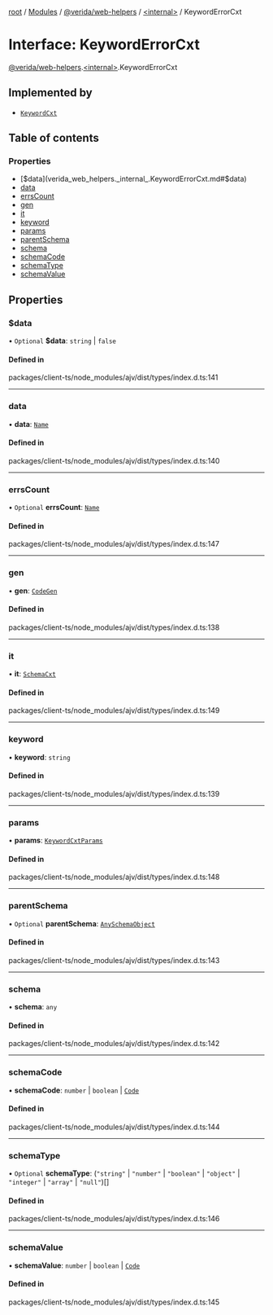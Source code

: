 [root](../README.md) / [Modules](../modules.md) / [@verida/web-helpers](../modules/verida_web_helpers.md) / [<internal\>](../modules/verida_web_helpers._internal_.md) / KeywordErrorCxt

# Interface: KeywordErrorCxt

[@verida/web-helpers](../modules/verida_web_helpers.md).[<internal\>](../modules/verida_web_helpers._internal_.md).KeywordErrorCxt

## Implemented by

- [`KeywordCxt`](../classes/verida_web_helpers._internal_.KeywordCxt.md)

## Table of contents

### Properties

- [$data](verida_web_helpers._internal_.KeywordErrorCxt.md#$data)
- [data](verida_web_helpers._internal_.KeywordErrorCxt.md#data)
- [errsCount](verida_web_helpers._internal_.KeywordErrorCxt.md#errscount)
- [gen](verida_web_helpers._internal_.KeywordErrorCxt.md#gen)
- [it](verida_web_helpers._internal_.KeywordErrorCxt.md#it)
- [keyword](verida_web_helpers._internal_.KeywordErrorCxt.md#keyword)
- [params](verida_web_helpers._internal_.KeywordErrorCxt.md#params)
- [parentSchema](verida_web_helpers._internal_.KeywordErrorCxt.md#parentschema)
- [schema](verida_web_helpers._internal_.KeywordErrorCxt.md#schema)
- [schemaCode](verida_web_helpers._internal_.KeywordErrorCxt.md#schemacode)
- [schemaType](verida_web_helpers._internal_.KeywordErrorCxt.md#schematype)
- [schemaValue](verida_web_helpers._internal_.KeywordErrorCxt.md#schemavalue)

## Properties

### $data

• `Optional` **$data**: `string` \| ``false``

#### Defined in

packages/client-ts/node_modules/ajv/dist/types/index.d.ts:141

___

### data

• **data**: [`Name`](../classes/verida_web_helpers._internal_.Name.md)

#### Defined in

packages/client-ts/node_modules/ajv/dist/types/index.d.ts:140

___

### errsCount

• `Optional` **errsCount**: [`Name`](../classes/verida_web_helpers._internal_.Name.md)

#### Defined in

packages/client-ts/node_modules/ajv/dist/types/index.d.ts:147

___

### gen

• **gen**: [`CodeGen`](../classes/verida_web_helpers._internal_.CodeGen.md)

#### Defined in

packages/client-ts/node_modules/ajv/dist/types/index.d.ts:138

___

### it

• **it**: [`SchemaCxt`](verida_web_helpers._internal_.SchemaCxt.md)

#### Defined in

packages/client-ts/node_modules/ajv/dist/types/index.d.ts:149

___

### keyword

• **keyword**: `string`

#### Defined in

packages/client-ts/node_modules/ajv/dist/types/index.d.ts:139

___

### params

• **params**: [`KeywordCxtParams`](../modules/verida_web_helpers._internal_.md#keywordcxtparams)

#### Defined in

packages/client-ts/node_modules/ajv/dist/types/index.d.ts:148

___

### parentSchema

• `Optional` **parentSchema**: [`AnySchemaObject`](../modules/verida_web_helpers._internal_.md#anyschemaobject)

#### Defined in

packages/client-ts/node_modules/ajv/dist/types/index.d.ts:143

___

### schema

• **schema**: `any`

#### Defined in

packages/client-ts/node_modules/ajv/dist/types/index.d.ts:142

___

### schemaCode

• **schemaCode**: `number` \| `boolean` \| [`Code`](../modules/verida_web_helpers._internal_.md#code)

#### Defined in

packages/client-ts/node_modules/ajv/dist/types/index.d.ts:144

___

### schemaType

• `Optional` **schemaType**: (``"string"`` \| ``"number"`` \| ``"boolean"`` \| ``"object"`` \| ``"integer"`` \| ``"array"`` \| ``"null"``)[]

#### Defined in

packages/client-ts/node_modules/ajv/dist/types/index.d.ts:146

___

### schemaValue

• **schemaValue**: `number` \| `boolean` \| [`Code`](../modules/verida_web_helpers._internal_.md#code)

#### Defined in

packages/client-ts/node_modules/ajv/dist/types/index.d.ts:145
